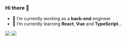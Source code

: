### Hi there 👋

<!--
**Chauncey-Leonard/Chauncey-Leonard** is a ✨ _special_ ✨ repository because its `README.md` (this file) appears on your GitHub profile.

Here are some ideas to get you started:

- 🔭 I’m currently working on ...
- 🌱 I’m currently learning ...
- 👯 I’m looking to collaborate on ...
- 🤔 I’m looking for help with ...
- 💬 Ask me about ...
- 📫 How to reach me: ...
- 😄 Pronouns: ...
- ⚡ Fun fact: ...
-->

- 🔭 I’m currently working as a **back-end** engineer
- 🌱 I’m currently learning **React**, **Vue** and **TypeScript**...

<img src="https://github-readme-stats.vercel.app/api/top-langs/?username=Chauncey-Leonard&hide=html&hide_border=true">

<img src="https://github-readme-stats.vercel.app/api?username=Chauncey-Leonard&show_icons=true&hide_border=true">

<!--### Skills | Tools

![Java](https://img.shields.io/badge/Java-C76D00?style=flat-square&logo=Java&logoColor=white)
![Spring](https://img.shields.io/badge/Spring-32CD32?style=flat-square&logo=Spring&logoColor=white)
![Mysql](https://img.shields.io/badge/Mysql-01758F?style=flat-square&logo=Mysql&logoColor=white)
![Redis](https://img.shields.io/badge/Redis-D92C21?style=flat-square&logo=Redis&logoColor=white)
![Linux](https://img.shields.io/badge/Linux-17161B?style=flat-square&logo=Linux&logoColor=white)
![Git](https://img.shields.io/badge/Git-FA7343?style=flat-square&logo=Git&logoColor=white)
![IntelliJ IDEA](https://img.shields.io/badge/IntelliJ_IDEA-1575F9?style=flat-square&logo=IntelliJ-IDEA&logoColor=white)
![nginx](https://img.shields.io/badge/nginx-0C974D?style=flat-square&logo=nginx&logoColor=white)
![Docker](https://img.shields.io/badge/Docker-01AEFF?style=flat-square&logo=Docker&logoColor=white)
![Javascript](https://img.shields.io/badge/Javascript-FDD500?style=flat-square&logo=javascript&logoColor=white)
-->
